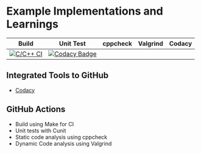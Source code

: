 # Example Implementations and Learnings
|Build|Unit Test|cppcheck|Valgrind|Codacy|
|:--:|:--:|:--:|:--:|:--:|
|[![C/C++ CI](https://github.com/99003779/C_Program/actions/workflows/c-cpp.yml/badge.svg)](https://github.com/99003779/C_Program/actions/workflows/c-cpp.yml)|[![Codacy Badge](https://app.codacy.com/project/badge/Grade/76f6ebaf6f9140f7bbe6dc218b14a6c3)](https://www.codacy.com?utm_source=github.com&amp;utm_medium=referral&amp;utm_content=99003779/C_Program&amp;utm_campaign=Badge_Grade)|
## Integrated Tools to GitHub
*  [Codacy](https://www.codacy.com/)

## GitHub Actions
* Build using Make for CI
* Unit tests with Cunit
* Static code analysis using cppcheck
* Dynamic Code analysis using Valgrind


